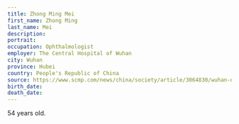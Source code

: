 ```yaml
---
title: Zhong Ming Mei
first_name: Zhong Ming
last_name: Mei
description: 
portrait: 
occupation: Ophthalmologist
employer: The Central Hospital of Wuhan
city: Wuhan
province: Hubei
country: People's Republic of China
source: https://www.scmp.com/news/china/society/article/3064830/wuhan-doctor-who-worked-whistle-blower-li-wenliang-dies-after
birth_date: 
death_date: 
---
```


54 years old.